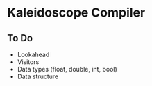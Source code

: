 # Kaleidoscope Compiler

## To Do
- Lookahead
- Visitors
- Data types (float, double, int, bool)
- Data structure